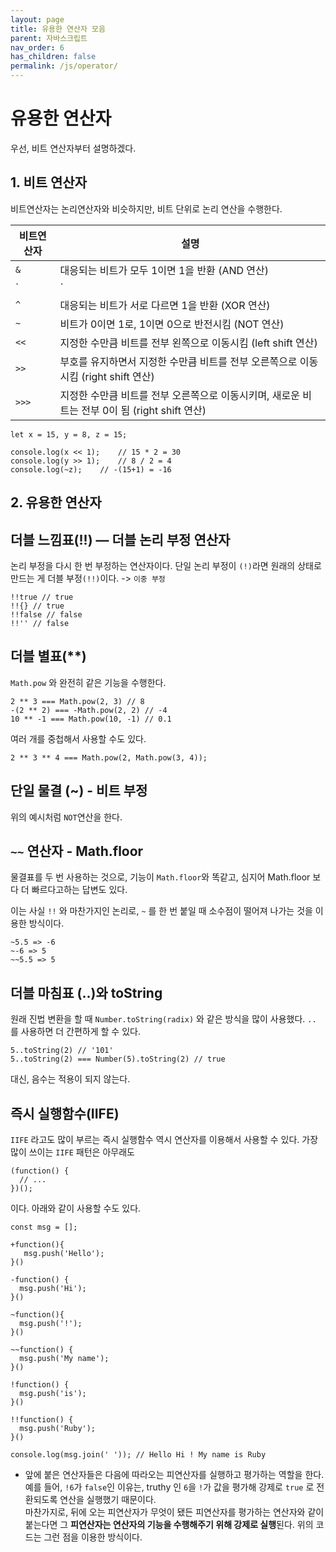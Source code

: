 ```yaml
---
layout: page
title: 유용한 연산자 모음
parent: 자바스크립트
nav_order: 6
has_children: false
permalink: /js/operator/
---
```


# 유용한 연산자  
우선, 비트 연산자부터 설명하겠다.  

## 1\. 비트 연산자

비트연산자는 논리연산자와 비슷하지만, 비트 단위로 논리 연산을 수행한다.  

| 비트연산자 | 설명 |
| - | - |
| `&` | 대응되는 비트가 모두 1이면 1을 반환 (AND 연산) |
| `|` | 대응되는 비트 중에서 하나라도 1이면 1을 반환 (OR 연산) |
| `^` | 대응되는 비트가 서로 다르면 1을 반환 (XOR 연산) |
| `~` | 비트가 0이면 1로, 1이면 0으로 반전시킴 (NOT 연산) |
| `<<` | 지정한 수만큼 비트를 전부 왼쪽으로 이동시킴 (left shift 연산) |
| `>>` | 부호를 유지하면서 지정한 수만큼 비트를 전부 오른쪽으로 이동시킴 (right shift 연산) |
| `>>>` | 지정한 수만큼 비트를 전부 오른쪽으로 이동시키며, 새로운 비트는 전부 0이 됨 (right shift 연산) |

```
let x = 15, y = 8, z = 15;

console.log(x << 1);    // 15 * 2 = 30
console.log(y >> 1);    // 8 / 2 = 4
console.log(~z);    // -(15+1) = -16
```

## 2\. 유용한 연산자

## 더블 느낌표(!!) — 더블 논리 부정 연산자  
논리 부정을 다시 한 번 부정하는 연산자이다. 단일 논리 부정이 `(!)`라면 원래의 상태로 만드는 게 더블 부정`(!!)`이다. -> `이중 부정`

```
!!true // true
!!{} // true
!!false // false
!!'' // false
```

## 더블 별표(**)  
`Math.pow` 와 완전히 같은 기능을 수행한다.  
```
2 ** 3 === Math.pow(2, 3) // 8
-(2 ** 2) === -Math.pow(2, 2) // -4
10 ** -1 === Math.pow(10, -1) // 0.1
```

여러 개를 중첩해서 사용할 수도 있다.  
```
2 ** 3 ** 4 === Math.pow(2, Math.pow(3, 4));
```

## 단일 물결 (~) - 비트 부정  
위의 예시처럼 `NOT`연산을 한다.

## `~~` 연산자 - Math.floor  
물결표를 두 번 사용하는 것으로, 기능이 `Math.floor`와 똑같고, 심지어 Math.floor 보다 더 빠르다고하는 답변도 있다.  

이는 사실 `!!` 와 마찬가지인 논리로, `~` 를 한 번 붙일 때 소수점이 떨어져 나가는 것을 이용한 방식이다.

```
~5.5 => -6
~-6 => 5
~~5.5 => 5
```

## 더블 마침표 (..)와 toString  
원래 진법 변환을 할 때 `Number.toString(radix)` 와 같은 방식을 많이 사용했다. `..` 를 사용하면 더 간편하게 할 수 있다.  

```
5..toString(2) // '101'
5..toString(2) === Number(5).toString(2) // true
```

대신, 음수는 적용이 되지 않는다.

## 즉시 실행함수(IIFE)  
`IIFE` 라고도 많이 부르는 즉시 실행함수 역시 연산자를 이용해서 사용할 수 있다.  가장 많이 쓰이는 `IIFE` 패턴은 아무래도
```
(function() {
  // ...
})();

```  
이다. 아래와 같이 사용할 수도 있다.  

```
const msg = [];

+function(){
   msg.push('Hello');
}()

-function() {
  msg.push('Hi');
}()

~function(){
  msg.push('!');
}()

~~function() {
  msg.push('My name');
}()

!function() {
  msg.push('is');
}()

!!function() {
  msg.push('Ruby');
}()

console.log(msg.join(' ')); // Hello Hi ! My name is Ruby
```

- 앞에 붙은 연산자들은 다음에 따라오는 피연산자를 실행하고 평가하는 역할을 한다.  
예를 들어, `!6`가 `false`인 이유는, truthy 인 `6`을 `!`가 값을 평가해 강제로 `true` 로 전환되도록 연산을 실행했기 때문이다.  
마찬가지로, 뒤에 오는 피연산자가 무엇이 됐든 피연산자를 평가하는 연산자와 같이 붙는다면 그 **피연산자는 연산자의 기능을 수행해주기 위해 강제로 실행**된다. 위의 코드는 그런 점을 이용한 방식이다.

